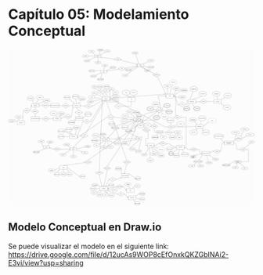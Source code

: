 # Capítulo 05: Modelamiento Conceptual
![Modelo conceptual](imagenes_cap5/modelo_Conceptual.png)
## Modelo Conceptual en Draw.io
 Se puede visualizar el modelo en el siguiente link: https://drive.google.com/file/d/12ucAs9WOP8cEfOnxkQKZGbINAi2-E3vi/view?usp=sharing

